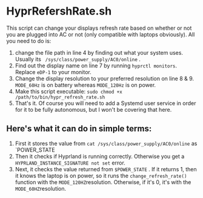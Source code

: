 # HyprRefershRate.sh
This script can change your displays refresh rate based on whether or not you are plugged into AC or not (only compatible with laptops obviously).
All you need to do is:
1) change the file path in line 4 by finding out what your system uses. Usually its ` /sys/class/power_supply/AC0/online` .
2) Find out the display name on line 7 by running `hyprctl monitors`. Replace `eDP-1` to your monitor.
3) Change the display resolution to your preferred resolution on line 8 & 9. `MODE_60Hz` is on battery whereas `MODE_120Hz` is on power. 
4) Make this script executable: `sudo chmod +x /path/to/bin/hypr_refresh_rate.sh`
5) That's it.
Of course you will need to add a Systemd user service in order for it to be fully autonomous, but I won't be covering that here.
## Here's what it can do in simple terms:
1) First it stores the value from `cat /sys/class/power_supply/AC0/online` as `POWER_STATE
2) Then it checks if Hyprland is running correctly. Otherwise you get a `HYPRLAND_INSTANCE_SIGNATURE not set` error.
3) Next, it checks the value returned from `$POWER_STATE` . If it returns 1, then it knows the laptop is on power, so it runs the `change_refresh_rate()` function with the `MODE_120HZ`resolution. Otherwise, if it's 0, it's with the `MODE_60HZ`resolution.

